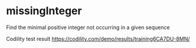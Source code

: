 # missingInteger
Find the minimal positive integer not occurring in a given sequence

Codility test result https://codility.com/demo/results/training6CA7DU-8MN/
